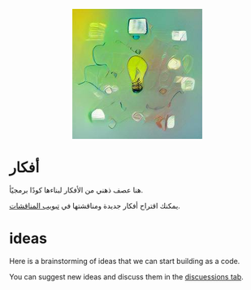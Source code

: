 <p align="center">
  <img src="./download.png" alt="Image of Ideas" align="center" >
</p>

# أفكار
  
هنا عصف ذهني من الأفكار لبناءها كودًا برمجيًأ.
  
 
يمكنك اقتراح أفكار جديدة ومناقشتها في [تبويب المناقشات](https://github.com/Yemeni-Open-Source/ideas/discussions).


# ideas
Here is a brainstorming of ideas that we can start building as a code. 

You can suggest new ideas and discuss them in the [discuessions tab](https://github.com/Yemeni-Open-Source/ideas/discussions).
